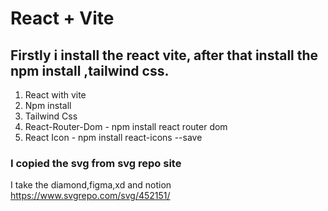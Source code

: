# React + Vite

## Firstly i install the react vite, after that install the npm install ,tailwind css.
1. React with vite
2. Npm install
3. Tailwind Css
4. React-Router-Dom - npm install react router dom
5. React Icon -   npm install react-icons --save

### I copied the svg from svg repo site
I take the diamond,figma,xd and notion
https://www.svgrepo.com/svg/452151/
